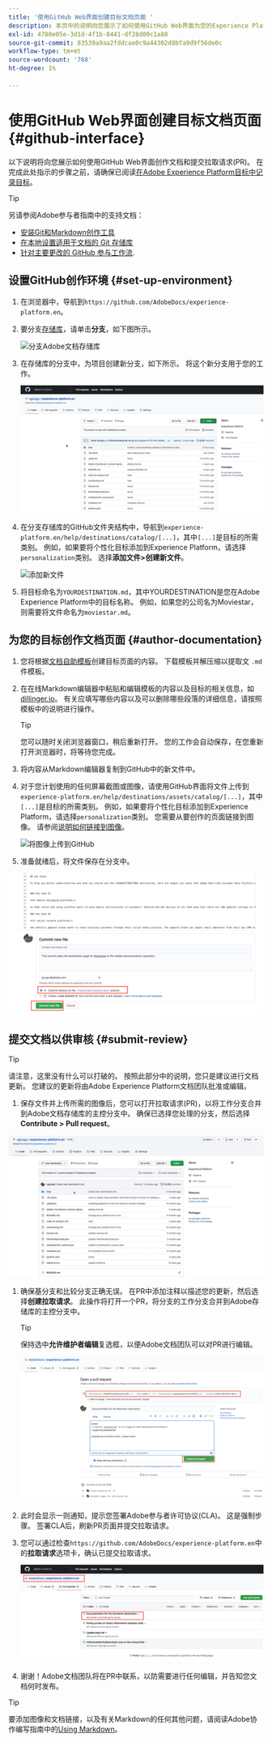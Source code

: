 ```yaml
---
title: '使用GitHub Web界面创建目标文档页面 '
description: 本页中的说明向您展示了如何使用GitHub Web界面为您的Experience Platform目标创作文档页面，并提交该页面以供审阅。
exl-id: 4780e05e-3d1d-4f1b-8441-df28d09c1a88
source-git-commit: 83539a9aa2fddcae0c9a44302d8bfa9d9f56de0c
workflow-type: tm+mt
source-wordcount: '768'
ht-degree: 1%

---
```


# 使用GitHub Web界面创建目标文档页面 {#github-interface}

以下说明将向您展示如何使用GitHub Web界面创作文档和提交拉取请求(PR)。 在完成此处指示的步骤之前，请确保已阅读[在Adobe Experience Platform目标中记录目标](./documentation-instructions.md)。

>[!TIP]
>
>另请参阅Adobe参与者指南中的支持文档：
>* [安装Git和Markdown创作工具](https://experienceleague.adobe.com/docs/contributor/contributor-guide/setup/install-tools.html?lang=en)
>* [在本地设置适用于文档的 Git 存储库](https://experienceleague.adobe.com/docs/contributor/contributor-guide/setup/local-repo.html?lang=en)
>* [针对主要更改的 GitHub 参与工作流](https://experienceleague.adobe.com/docs/contributor/contributor-guide/setup/full-workflow.html?lang=en).


## 设置GitHub创作环境 {#set-up-environment}

1. 在浏览器中，导航到`https://github.com/AdobeDocs/experience-platform.en`。
2. 要分支[存储库](https://experienceleague.adobe.com/docs/contributor/contributor-guide/setup/local-repo.html?lang=en#fork-the-repository)，请单击&#x200B;**分支**，如下图所示。

   ![分支Adobe文档存储库](./assets/ssd-fork-repository.gif)

3. 在存储库的分支中，为项目创建新分支，如下所示。 将这个新分支用于您的工作。

   ![新建GitHub分支](./assets/new-branch-github.gif)

4. 在分支存储库的GitHub文件夹结构中，导航到`experience-platform.en/help/destinations/catalog/[...]`，其中`[...]`是目标的所需类别。 例如，如果要将个性化目标添加到Experience Platform，请选择`personalization`类别。 选择&#x200B;**添加文件>创建新文件**。

   ![添加新文件](./assets/github-navigate-and-create-file.gif)

5. 将目标命名为`YOURDESTINATION.md`，其中YOURDESTINATION是您在Adobe Experience Platform中的目标名称。 例如，如果您的公司名为Moviestar，则需要将文件命名为`moviestar.md`。

## 为您的目标创作文档页面 {#author-documentation}

1. 您将根据[文档自助模板](./self-service-template.md)创建目标页面的内容。 **[](assets/yourdestination-template.zip)** 下载模板并解压缩以提取文 `.md` 件模板。
2. 在在线Markdown编辑器中粘贴和编辑模板的内容以及目标的相关信息，如[dillinger.io](https://dillinger.io/)。 有关应填写哪些内容以及可以删除哪些段落的详细信息，请按照模板中的说明进行操作。

   >[!TIP]
   >
   >您可以随时关闭浏览器窗口，稍后重新打开。 您的工作会自动保存，在您重新打开浏览器时，将等待您完成。
3. 将内容从Markdown编辑器复制到GitHub中的新文件中。
4. 对于您计划使用的任何屏幕截图或图像，请使用GitHub界面将文件上传到`experience-platform.en/help/destinations/assets/catalog/[...]`，其中`[...]`是目标的所需类别。 例如，如果要将个性化目标添加到Experience Platform，请选择`personalization`类别。 您需要从要创作的页面链接到图像。 请参阅[说明如何链接到图像](https://experienceleague.adobe.com/docs/contributor/contributor-guide/writing-essentials/linking.html?lang=en#link-to-images)。

   ![将图像上传到GitHub](./assets/upload-image.gif)

5. 准备就绪后，将文件保存在分支中。

![确认文件创建](./assets/ssd-confirm-file-creation.png)

## 提交文档以供审核 {#submit-review}

>[!TIP]
>
>请注意，这里没有什么可以打破的。 按照此部分中的说明，您只是建议进行文档更新。 您建议的更新将由Adobe Experience Platform文档团队批准或编辑。

1. 保存文件并上传所需的图像后，您可以打开拉取请求(PR)，以将工作分支合并到Adobe文档存储库的主控分支中。 确保已选择您处理的分支，然后选择&#x200B;**Contribute > Pull request**。

![创建拉取请求](./assets/ssd-create-pull-request-1.gif)

1. 确保基分支和比较分支正确无误。 在PR中添加注释以描述您的更新，然后选择&#x200B;**创建拉取请求**。 此操作将打开一个PR，将分支的工作分支合并到Adobe存储库的主控分支中。

   >[!TIP]
   >
   >保持选中&#x200B;**允许维护者编辑**&#x200B;复选框，以便Adobe文档团队可以对PR进行编辑。

   ![创建拉取请求以Adobe文档存储库](./assets/ssd-create-pull-request-2.png)

1. 此时会显示一则通知，提示您签署Adobe参与者许可协议(CLA)。 这是强制步骤。 签署CLA后，刷新PR页面并提交拉取请求。

1. 您可以通过检查`https://github.com/AdobeDocs/experience-platform.en`中的&#x200B;**拉取请求**&#x200B;选项卡，确认已提交拉取请求。

   ![PR成功](./assets/ssd-pr-successful.png)

1. 谢谢！Adobe文档团队将在PR中联系，以防需要进行任何编辑，并告知您文档何时发布。

>[!TIP]
>
>要添加图像和文档链接，以及有关Markdown的任何其他问题，请阅读Adobe协作编写指南中的[Using Markdown](https://experienceleague.adobe.com/docs/contributor/contributor-guide/writing-essentials/markdown.html?lang=en)。
